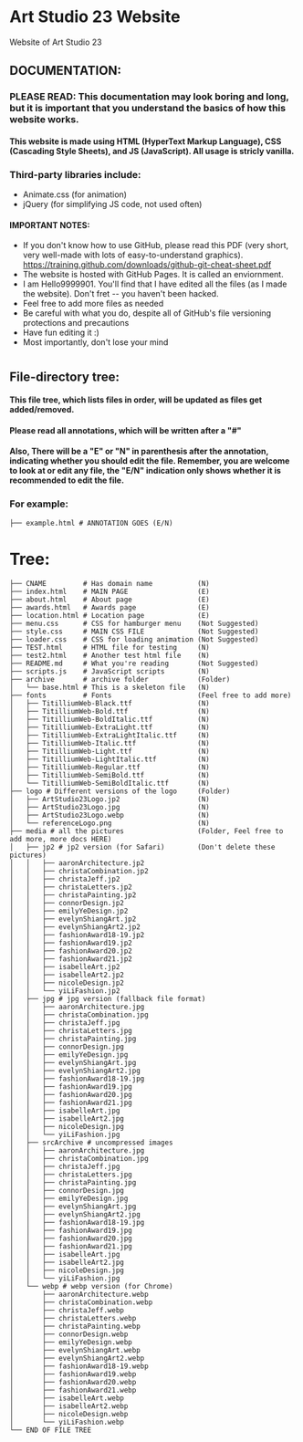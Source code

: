 # Art Studio 23 Website
Website of Art Studio 23

## DOCUMENTATION:

### PLEASE READ: This documentation may look boring and long, but it is important that you understand the basics of how this website works.

#### This website is made using HTML (HyperText Markup Language), CSS (Cascading Style Sheets), and JS (JavaScript). All usage is stricly vanilla.

### Third-party libraries include:
 - Animate.css (for animation)
 - jQuery (for simplifying JS code, not used often)

#### IMPORTANT NOTES:
 - If you don't know how to use GitHub, please read this PDF (very short, very well-made with lots of easy-to-understand graphics). https://training.github.com/downloads/github-git-cheat-sheet.pdf
 - The website is hosted with GitHub Pages. It is called an enviornment.
 - I am Hello9999901. You'll find that I have edited all the files (as I made the website). Don't fret -- you haven't been hacked.
 - Feel free to add more files as needed
 - Be careful with what you do, despite all of GitHub's file versioning protections and precautions
 - Have fun editing it :)
 - Most importantly, don't lose your mind

#

## File-directory tree:
#### This file tree, which lists files in order, will be updated as files get added/removed.
#### Please read all annotations, which will be written after a "#"
#### Also, There will be a "E" or "N" in parenthesis after the annotation, indicating whether you should edit the file. Remember, you are welcome to look at or edit any file, the "E/N" indication only shows whether it is recommended to edit the file.

### For example:
```
├── example.html # ANNOTATION GOES (E/N)
```
# Tree:
```
├── CNAME         # Has domain name           (N)
├── index.html    # MAIN PAGE                 (E)
├── about.html    # About page                (E)
├── awards.html   # Awards page               (E)
├── location.html # Location page             (E)
├── menu.css      # CSS for hamburger menu    (Not Suggested) 
├── style.css     # MAIN CSS FILE             (Not Suggested)
├── loader.css    # CSS for loading animation (Not Suggested) 
├── TEST.html     # HTML file for testing     (N)
├── test2.html    # Another test html file    (N)
├── README.md     # What you're reading       (Not Suggested)
├── scripts.js    # JavaScript scripts        (N)
├── archive       # archive folder            (Folder)
│   └── base.html # This is a skeleton file   (N)
├── fonts         # Fonts                     (Feel free to add more)
│   ├── TitilliumWeb-Black.ttf                (N)
│   ├── TitilliumWeb-Bold.ttf                 (N)
│   ├── TitilliumWeb-BoldItalic.ttf           (N)
│   ├── TitilliumWeb-ExtraLight.ttf           (N)
│   ├── TitilliumWeb-ExtraLightItalic.ttf     (N)
│   ├── TitilliumWeb-Italic.ttf               (N)
│   ├── TitilliumWeb-Light.ttf                (N)
│   ├── TitilliumWeb-LightItalic.ttf          (N)
│   ├── TitilliumWeb-Regular.ttf              (N)
│   ├── TitilliumWeb-SemiBold.ttf             (N)
│   └── TitilliumWeb-SemiBoldItalic.ttf       (N)
├── logo # Different versions of the logo     (Folder)
│   ├── ArtStudio23Logo.jp2                   (N)
│   ├── ArtStudio23Logo.jpg                   (N)
│   ├── ArtStudio23Logo.webp                  (N)
│   └── referenceLogo.png                     (N)
├── media # all the pictures                  (Folder, Feel free to add more, more docs HERE)
│   ├── jp2 # jp2 version (for Safari)        (Don't delete these pictures)
│   │   ├── aaronArchitecture.jp2
│   │   ├── christaCombination.jp2
│   │   ├── christaJeff.jp2
│   │   ├── christaLetters.jp2
│   │   ├── christaPainting.jp2
│   │   ├── connorDesign.jp2
│   │   ├── emilyYeDesign.jp2
│   │   ├── evelynShiangArt.jp2
│   │   ├── evelynShiangArt2.jp2
│   │   ├── fashionAward18-19.jp2
│   │   ├── fashionAward19.jp2
│   │   ├── fashionAward20.jp2
│   │   ├── fashionAward21.jp2
│   │   ├── isabelleArt.jp2
│   │   ├── isabelleArt2.jp2
│   │   ├── nicoleDesign.jp2
│   │   └── yiLiFashion.jp2
│   ├── jpg # jpg version (fallback file format)
│   │   ├── aaronArchitecture.jpg
│   │   ├── christaCombination.jpg
│   │   ├── christaJeff.jpg
│   │   ├── christaLetters.jpg
│   │   ├── christaPainting.jpg
│   │   ├── connorDesign.jpg
│   │   ├── emilyYeDesign.jpg
│   │   ├── evelynShiangArt.jpg
│   │   ├── evelynShiangArt2.jpg
│   │   ├── fashionAward18-19.jpg
│   │   ├── fashionAward19.jpg
│   │   ├── fashionAward20.jpg
│   │   ├── fashionAward21.jpg
│   │   ├── isabelleArt.jpg
│   │   ├── isabelleArt2.jpg
│   │   ├── nicoleDesign.jpg
│   │   └── yiLiFashion.jpg
│   ├── srcArchive # uncompressed images
│   │   ├── aaronArchitecture.jpg
│   │   ├── christaCombination.jpg
│   │   ├── christaJeff.jpg
│   │   ├── christaLetters.jpg
│   │   ├── christaPainting.jpg
│   │   ├── connorDesign.jpg
│   │   ├── emilyYeDesign.jpg
│   │   ├── evelynShiangArt.jpg
│   │   ├── evelynShiangArt2.jpg
│   │   ├── fashionAward18-19.jpg
│   │   ├── fashionAward19.jpg
│   │   ├── fashionAward20.jpg
│   │   ├── fashionAward21.jpg
│   │   ├── isabelleArt.jpg
│   │   ├── isabelleArt2.jpg
│   │   ├── nicoleDesign.jpg
│   │   └── yiLiFashion.jpg
│   └── webp # webp version (for Chrome)
│       ├── aaronArchitecture.webp
│       ├── christaCombination.webp
│       ├── christaJeff.webp
│       ├── christaLetters.webp
│       ├── christaPainting.webp
│       ├── connorDesign.webp
│       ├── emilyYeDesign.webp
│       ├── evelynShiangArt.webp
│       ├── evelynShiangArt2.webp
│       ├── fashionAward18-19.webp
│       ├── fashionAward19.webp
│       ├── fashionAward20.webp
│       ├── fashionAward21.webp
│       ├── isabelleArt.webp
│       ├── isabelleArt2.webp
│       ├── nicoleDesign.webp
│       └── yiLiFashion.webp
└── END OF FILE TREE
```


